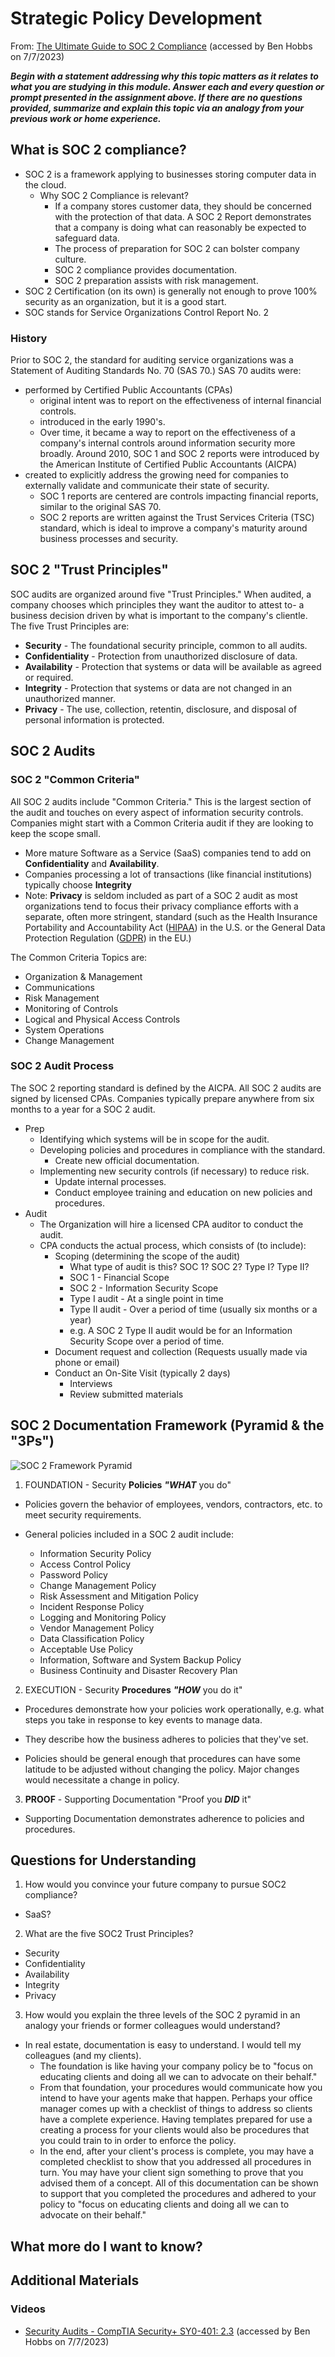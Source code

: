 # Strategic Policy Development

From: [The Ultimate Guide to SOC 2 Compliance](https://www.vendr.com/blog/soc-2-compliance-guide) (accessed by Ben Hobbs on 7/7/2023)


***Begin with a statement addressing why this topic matters as it relates to what you are studying in this module.
Answer each and every question or prompt presented in the assignment above.
If there are no questions provided, summarize and explain this topic via an analogy from your previous work or home experience.***



## What is SOC 2 compliance?

* SOC 2 is a framework applying to businesses storing computer data in the cloud.
  * Why SOC 2 Compliance is relevant?
     * If a company stores customer data, they should be concerned with the protection of that data. A SOC 2 Report demonstrates that a company is doing what can reasonably be expected to safeguard data.
     * The process of preparation for SOC 2 can bolster company culture.
     * SOC 2 compliance provides documentation.
     * SOC 2 preparation assists with risk management.
* SOC 2 Certification (on its own) is generally not enough to prove 100% security as an organization, but it is a good start.
* SOC stands for Service Organizations Control Report No. 2

### History

Prior to SOC 2, the standard for auditing service organizations was a Statement of Auditing Standards No. 70 (SAS 70.) SAS 70 audits were:
  * performed by Certified Public Accountants (CPAs)
     * original intent was to report on the effectiveness of internal financial controls. 
     * introduced in the early 1990's.
     * Over time, it became a way to report on the effectiveness of a company's internal controls around information security more broadly.
Around 2010, SOC 1 and SOC 2 reports were introduced by the American Institute of Certified Public Accountants (AICPA) 
  * created to explicitly address the growing need for companies to externally validate and communicate their state of security.
    * SOC 1 reports are centered are controls impacting financial reports, similar to the original SAS 70.
    * SOC 2 reports are written against the Trust Services Criteria (TSC) standard, which is ideal to improve a company's maturity around business processes and security.

## SOC 2 "Trust Principles"

SOC audits are organized around five "Trust Principles." When audited, a company chooses which principles they want the auditor to attest to- a business decision driven by what is important to the company's clientle. The five Trust Principles are:
  * **Security** - The foundational security principle, common to all audits. 
  * **Confidentiality** - Protection from unauthorized disclosure of data.
  * **Availability** - Protection that systems or data will be available as agreed or required. 
  * **Integrity** - Protection that systems or data are not changed in an unauthorized manner.
  * **Privacy** - The use, collection, retentin, disclosure, and disposal of personal information is protected.


## SOC 2 Audits

### SOC 2 "Common Criteria"

All SOC 2 audits include "Common Criteria." This is the largest section of the audit and touches on every aspect of information security controls. Companies might start with a Common Criteria audit if they are looking to keep the scope small. 
* More mature Software as a Service (SaaS) companies tend to add on **Confidentiality** and **Availability**.
* Companies processing a lot of transactions (like financial institutions) typically choose **Integrity**
* Note: **Privacy** is seldom included as part of a SOC 2 audit as most organizations tend to focus their privacy compliance efforts with a separate, often more stringent, standard (such as the Health Insurance Portability and Accountability Act ([HIPAA](https://en.wikipedia.org/wiki/Health_Insurance_Portability_and_Accountability_Act)) in the U.S. or the General Data Protection Regulation ([GDPR](https://en.wikipedia.org/wiki/General_Data_Protection_Regulation)) in the EU.)

The Common Criteria Topics are:
* Organization & Management
* Communications
* Risk Management
* Monitoring of Controls
* Logical and Physical Access Controls
* System Operations
* Change Management

### SOC 2 Audit Process

The SOC 2 reporting standard is defined by the AICPA. All SOC 2 audits are signed by licensed CPAs. Companies typically prepare anywhere from six months to a year for a SOC 2 audit. 

* Prep
  * Identifying which systems will be in scope for the audit.
  * Developing policies and procedures in compliance with the standard.
    * Create new official documentation.
  * Implementing new security controls (if necessary) to reduce risk. 
    * Update internal processes.
    * Conduct employee training and education on new policies and procedures.
* Audit 
  * The Organization will hire a licensed CPA auditor to conduct the audit.
  * CPA conducts the actual process, which consists of (to include):
    * Scoping (determining the scope of the audit)
      * What type of audit is this? SOC 1? SOC 2? Type I? Type II?
      * SOC 1 - Financial Scope
      * SOC 2 - Information Security Scope
      * Type I audit - At a single point in time
      * Type II audit - Over a period of time (usually six months or a year)
      * e.g. A SOC 2 Type II audit would be for an Information Security Scope over a period of time. 
    * Document request and collection (Requests usually made via phone or email)
    * Conduct an On-Site Visit (typically 2 days)
      * Interviews
      * Review submitted materials

## SOC 2 Documentation Framework (Pyramid & the "3Ps")

![SOC 2 Framework Pyramid](SOC2-framework-pyramid.png)

1. FOUNDATION - Security **Policies** ***"WHAT*** you do"

 * Policies govern the behavior of employees, vendors, contractors, etc. to meet security requirements.

 * General policies included in a SOC 2 audit include:

    * Information Security Policy
    * Access Control Policy
    * Password Policy
    * Change Management Policy
    * Risk Assessment and Mitigation Policy
    * Incident Response Policy
    * Logging and Monitoring Policy
    * Vendor Management Policy
    * Data Classification Policy
    * Acceptable Use Policy
    * Information, Software and System Backup Policy
    * Business Continuity and Disaster Recovery Plan

2. EXECUTION -  Security **Procedures** ***"HOW*** you do it"

* Procedures demonstrate how your policies work operationally, e.g. what steps you take in response to key events to manage data.

* They describe how the business adheres to policies that they've set.

* Policies should be general enough that procedures can have some latitude to be adjusted without changing the policy. Major changes would necessitate a change in policy.

3. **PROOF** - Supporting Documentation "Proof you ***DID*** it"

* Supporting Documentation demonstrates adherence to policies and procedures.



## Questions for Understanding

1. How would you convince your future company to pursue SOC2 compliance?
* SaaS?

2. What are the five SOC2 Trust Principles?
* Security 
* Confidentiality
* Availability 
* Integrity
* Privacy

3. How would you explain the three levels of the SOC 2 pyramid in an analogy your friends or former colleagues would understand?
* In real estate, documentation is easy to understand. I would tell my colleagues (and my clients).
  * The foundation is like having your company policy be to "focus on educating clients and doing all we can to advocate on their behalf." 
  * From that foundation, your procedures would communicate how you intend to have your agents make that happen. Perhaps your office manager comes up with a checklist of things to address so clients have a complete experience. Having templates prepared for use a creating a process for your clients would also be procedures that you could train to in order to enforce the policy.
  * In the end, after your client's process is complete, you may have a completed checklist to show that you addressed all procedures in turn. You may have your client sign something to prove that you advised them of a concept. All of this documentation can be shown to support that you completed the procedures and adhered to your policy to "focus on educating clients and doing all we can to advocate on their behalf."

## What more do I want to know? 

## Additional Materials

### Videos
* [Security Audits - CompTIA Security+ SY0-401: 2.3](https://www.youtube.com/watch?v=FrzpyLZYKxo) (accessed by Ben Hobbs on 7/7/2023)
